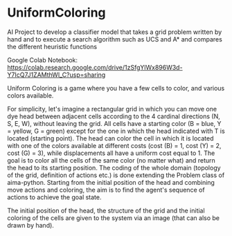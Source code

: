 # UniformColoring
AI Project to develop a classifier model that takes a grid problem written by hand and to execute a search algorithm such as UCS and A* and compares the different heuristic functions 

Google Colab Notebook: https://colab.research.google.com/drive/1zSfgYlWx896W3d-Y7IcQ7J1ZAMthWl_C?usp=sharing


Uniform Coloring is a game where you have a few cells to color, and various colors
available. 

For simplicity, let's imagine a rectangular grid in which you can move one dye head between adjacent cells according to the 4 cardinal directions (N, S, E, W), without leaving the grid.
All cells have a starting color (B = blue, Y = yellow, G = green) except for the one in which the head indicated with T is located (starting point). 
The head can color the cell in which it is located with one of the colors available at different costs (cost (B) = 1, cost (Y) = 2, cost (G) = 3),
while displacements all have a uniform cost equal to 1. 
The goal is to color all the cells of the same color (no matter what) and return the head to its starting position.
The coding of the whole domain (topology of the grid, definition of actions etc.) is done extending the Problem class of aima-python. 
Starting from the initial position of the head and combining move actions and coloring, the aim is to find the agent's sequence of actions to achieve the goal state.

The initial position of the head, the structure of the grid and the initial coloring of the cells are given to the system via an image (that can also be drawn by hand).
